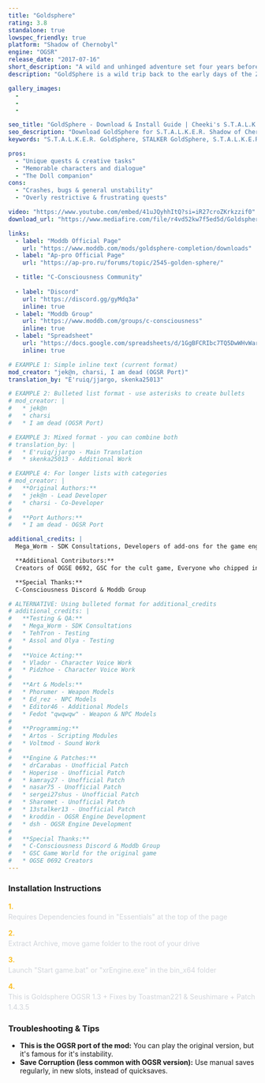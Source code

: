 ```yaml
---
title: "Goldsphere"
rating: 3.8
standalone: true
lowspec_friendly: true
platform: "Shadow of Chernobyl"
engine: "OGSR"
release_date: "2017-07-16"
short_description: "A wild and unhinged adventure set four years before Shadow of Chernobyl, mixing lots of open quests, puzzles, and bizarre occult mysteries. Full of Roadside Picnic references, it turns the Zone into a chaotic, unpredictable experience."
description: "GoldSphere is a wild trip back to the early days of the Zone. You play as Zhekan, one of the first stalkers, chasing the legend of the Wish Granter. <br> The mod is full of unique, creative quests and mechanics, great characters to meet, aeras to explore with weird puzzles, strange anomalies, and tons of hidden secrets. And you even have a creepy Doll companion to guide you through this world full of Roadside Picnic references, dark humor, and unexpected twists. <br> It can be buggy with some frustrating quests at times, but still, GoldSphere is considered a legendary, 'must-play once' mod despite its flaws. Especially when you realize it's the impressive work of a single developer."

gallery_images:
  - 
  - 
  - 

seo_title: "GoldSphere - Download & Install Guide | Cheeki's S.T.A.L.K.E.R. Mods Archive"
seo_description: "Download GoldSphere for S.T.A.L.K.E.R. Shadow of Chernobyl. Complete installation guide, gameplay features, and detailed review on Cheeki's S.T.A.L.K.E.R. Mods Archive"
keywords: "S.T.A.L.K.E.R. GoldSphere, STALKER GoldSphere, S.T.A.L.K.E.R. story mods, STALKER story mods, Shadow of Chernobyl mods, STALKER Shadow of Chernobyl mods, Best STALKER Shadow of Chernobyl mods, best S.T.A.L.K.E.R. mods 2025, best STALKER mods 2025, immersive STALKER mod, best STALKER mod, Cheeki Breeki"

pros:
  - "Unique quests & creative tasks"
  - "Memorable characters and dialogue"
  - "The Doll companion"
cons:
  - "Crashes, bugs & general unstability"
  - "Overly restrictive & frustrating quests"

video: "https://www.youtube.com/embed/41uJQyhhItQ?si=iR27croZKrkzzif0"
download_url: "https://www.mediafire.com/file/r4vd52kw7f5ed5d/Goldsphere_%255BOGSR%255D.7z/file"

links:    
  - label: "Moddb Official Page"
    url: "https://www.moddb.com/mods/goldsphere-completion/downloads"
  - label: "Ap-pro Official Page"
    url: "https://ap-pro.ru/forums/topic/2545-golden-sphere/"

  - title: "C-Consciousness Community"
  
  - label: "Discord"
    url: "https://discord.gg/gyMdq3a"
    inline: true
  - label: "Moddb Group"
    url: "https://www.moddb.com/groups/c-consciousness"
    inline: true
  - label: "Spreadsheet"
    url: "https://docs.google.com/spreadsheets/d/1GgBFCRIbc7TQ5DwWHvWaridX1G64PYoWItkLyr3pBPk/edit?gid=0#gid=0"
    inline: true

# EXAMPLE 1: Simple inline text (current format)
mod_creator: "jek@n, charsi, I am dead (OGSR Port)"
translation_by: "E'ruiq/jjargo, skenka25013"

# EXAMPLE 2: Bulleted list format - use asterisks to create bullets
# mod_creator: |
#   * jek@n
#   * charsi
#   * I am dead (OGSR Port)

# EXAMPLE 3: Mixed format - you can combine both
# translation_by: |
#   * E'ruiq/jjargo - Main Translation
#   * skenka25013 - Additional Work

# EXAMPLE 4: For longer lists with categories
# mod_creator: |
#   **Original Authors:**
#   * jek@n - Lead Developer
#   * charsi - Co-Developer
#   
#   **Port Authors:**
#   * I am dead - OGSR Port

additional_credits: |
  Mega_Worm - SDK Consultations, Developers of add-ons for the game engine v.10007, Rafael, Andrey S, TehTron, Assol and Olya - testers, Vlador and Pidzhoe - voicing the characters' phrases, Phorumer, Ed_rez, Editor46, Fedot "qwqwqw" - models of weapons and NPCs, Artos - scripting modules, Voltmod - working on sounds

  **Additional Contributors:**
  Creators of OGSE 0692, GSC for the cult game, Everyone who chipped in for Zhekan for new equipment, Unofficial Patch: drCarabas, Hoperise, kamray27, nasar75, sergei27shus, Sharomet, 13stalker13, OGSR Engine developers: kroddin, dsh

  **Special Thanks:**
  C-Consciousness Discord & Moddb Group

# ALTERNATIVE: Using bulleted format for additional_credits
# additional_credits: |
#   **Testing & QA:**
#   * Mega_Worm - SDK Consultations
#   * TehTron - Testing
#   * Assol and Olya - Testing
#   
#   **Voice Acting:**
#   * Vlador - Character Voice Work
#   * Pidzhoe - Character Voice Work
#   
#   **Art & Models:**
#   * Phorumer - Weapon Models
#   * Ed_rez - NPC Models
#   * Editor46 - Additional Models
#   * Fedot "qwqwqw" - Weapon & NPC Models
#   
#   **Programming:**
#   * Artos - Scripting Modules
#   * Voltmod - Sound Work
#   
#   **Engine & Patches:**
#   * drCarabas - Unofficial Patch
#   * Hoperise - Unofficial Patch
#   * kamray27 - Unofficial Patch
#   * nasar75 - Unofficial Patch
#   * sergei27shus - Unofficial Patch
#   * Sharomet - Unofficial Patch
#   * 13stalker13 - Unofficial Patch
#   * kroddin - OGSR Engine Development
#   * dsh - OGSR Engine Development
#   
#   **Special Thanks:**
#   * C-Consciousness Discord & Moddb Group
#   * GSC Game World for the original game
#   * OGSE 0692 Creators
---
```


### Installation Instructions

<div class="space-y-3 mt-4">
  <div class="flex items-start" style="gap: 0.75rem; margin-bottom: 0.75rem;">
    <span style="color: #fbbf24 !important; font-weight: bold; font-size: 0.875rem; flex-shrink: 0; line-height: 1.5; min-width: 1.2rem;">1.</span>
    <div style="flex: 1; line-height: 1.5;">
      <p style="margin: 0; color: #d1d5db;">Requires Dependencies found in "Essentials" at the top of the page</p>
    </div>
  </div>

  <div class="flex items-start" style="gap: 0.75rem; margin-bottom: 0.75rem;">
    <span style="color: #fbbf24 !important; font-weight: bold; font-size: 0.875rem; flex-shrink: 0; line-height: 1.5; min-width: 1.2rem;">2.</span>
    <div style="flex: 1; line-height: 1.5;">
      <p style="margin: 0; color: #d1d5db;">Extract Archive, move game folder to the root of your drive</p>
    </div>
  </div>

  <div class="flex items-start" style="gap: 0.75rem; margin-bottom: 0.75rem;">
    <span style="color: #fbbf24 !important; font-weight: bold; font-size: 0.875rem; flex-shrink: 0; line-height: 1.5; min-width: 1.2rem;">3.</span>
    <div style="flex: 1; line-height: 1.5;">
      <p style="margin: 0; color: #d1d5db;">Launch "Start game.bat" or "xrEngine.exe" in the bin_x64 folder</p>
    </div>
  </div>

  <div class="flex items-start" style="gap: 0.75rem; margin-bottom: 0.75rem;">
    <span style="color: #fbbf24 !important; font-weight: bold; font-size: 0.875rem; flex-shrink: 0; line-height: 1.5; min-width: 1.2rem;">4.</span>
    <div style="flex: 1; line-height: 1.5;">
      <p style="margin: 0; color: #d1d5db;">This is Goldsphere OGSR 1.3 + Fixes by Toastman221 & Seushimare + Patch 1.4.3.5</p>
    </div>
  </div>
</div>

### Troubleshooting & Tips

- **This is the OGSR port of the mod:** You can play the original version, but it's famous for it's instability.
- **Save Corruption (less common with OGSR version):** Use manual saves regularly, in new slots, instead of quicksaves.
